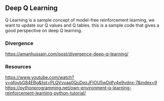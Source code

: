 ## Deep Q Learning 
Q Learning is a sample concept of model-free reinforcement learning, we want to update our Q values and Q tables. this is a sample code that gives a good perspective on deep Q learning. 

### Divergence 
https://amanhussain.com/post/divergence-deep-q-learning/

### Resources
https://www.youtube.com/watch?v=qfovbG84EBg&list=PLQVvvaa0QuDezJFIOU5wDdfy4e9vdnx-7&index=9 <br />
https://pythonprogramming.net/own-environment-q-learning-reinforcement-learning-python-tutorial/
